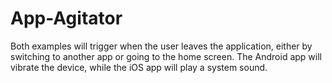 # App-Agitator
Both examples will trigger when the user leaves the application, either by switching to another app or going to the home screen. The Android app will vibrate the device, while the iOS app will play a system sound.
